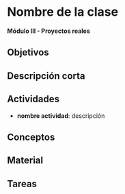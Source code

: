 # Nombre de la clase

**Módulo III - Proyectos reales**

## Objetivos

## Descripción corta

## Actividades

* **nombre actividad**: descripción

## Conceptos

## Material

## Tareas
